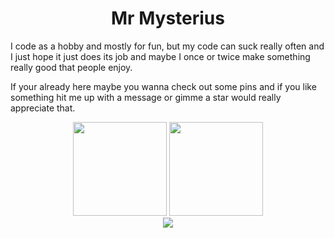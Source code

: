 <h1 align="center">Mr Mysterius</h1>

I code as a hobby and mostly for fun, but my code can suck really often and I just hope it just does its job and maybe I once or twice make something really good that people enjoy.

If your already here maybe you wanna check out some pins and if you like something hit me up with a message or gimme a star would really appreciate that.

<div align="center">
  <img height="150px" src="https://github-readme-stats.vercel.app/api?username=mrmysterius&show_icons=true&theme=dark&count_private=true&cache_seconds=1800&include_all_commits=true">
  <img height="150px" src="https://github-readme-stats.vercel.app/api/top-langs/?username=mrmysterius&layout=compact&theme=dark">
</div>

<div align="center">
  <img src="https://github-readme-stats.vercel.app/api/wakatime?username=MrMysterius&theme=dark">
</div>
